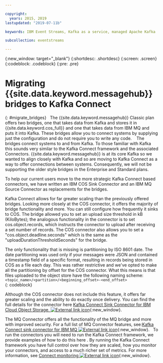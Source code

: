 ```yaml
---

copyright:
  years: 2015, 2019
lastupdated: "2019-07-11b"

keywords: IBM Event Streams, Kafka as a service, managed Apache Kafka

subcollection: eventstreams

---
```


{:new_window: target="_blank"}
{:shortdesc: .shortdesc}
{:screen: .screen}
{:codeblock: .codeblock}
{:pre: .pre}

# Migrating {{site.data.keyword.messagehub}} bridges to Kafka Connect
{: #migrate_bridges}
 
The {{site.data.keyword.messagehub}} Classic plan offers two bridges, one that takes data from Kafka and stores it in {{site.data.keyword.cos_full}} and one that takes data from IBM MQ and puts it into Kafka. These bridges allow you to connect systems by supplying just the configuration and do not require you to write any code. 
 
The bridges connect systems to and from Kafka. To those familiar with Kafka this sounds very similar to the Kafka Connect framework and the associated Connectors. {{site.data.keyword.messagehub}} is at its core Kafka so we wanted to align closely with Kafka and so are moving to Kafka Connect as a way to offer connections between systems. Consequently, we will not be supporting the older style bridges in the Enterprise and Standard plans.

To help our current users move to the more strategic Kafka Connect based connectors, we have written an IBM COS Sink Connector and an IBM MQ Source Connector as replacements for the bridges.

Kafka Connect allows for far greater scaling than the previously offered bridges. Looking more closely at the COS connector, it offers the majority of bridge functionality and more. You can still configure how frequently it sinks to COS. The bridge allowed you to set an upload size threshold in kB (KiloBytes); the analogous functionality in the connector is to set cos.object.records, which instructs the connector to upload after receiving a set number of records. The COS connector also allows you to set a "cos.object.deadline.seconds" which is the same as the "uploadDurationThresholdSeconds" for the bridge. 

The only functionality that is missing is partitioning by ISO 8601 date. The date partitioning was used only if your messages were JSON and contained a timestamp field of a specific format, resulting in records being stored in COS as a file each day. This was rather restrictive and we've opted to make all the partitioning by offset for the COS connector. What this means is that files uploaded to the object store have the following naming scheme: 
 
<code>
&lt;topic_name&gt;/&lt;partition&gt;/&lt;beginning_offset&gt;-&lt;end_offset&gt;
</code>
{: codeblock} 

Although the COS connector does not include this feature, it offers far greater scaling and the ability to do exactly once delivery. You can find the full details for the connector here 
[Kafka Connect Sink Connector for IBM Cloud Object Storage. ![External link icon](../../icons/launch-glyph.svg "External link icon")](https://github.com/ibm-messaging/kafka-connect-ibmcos-sink){:new_window}.

The MQ Connector offers all the functionality of the MQ bridge and more with improved security. For a full list of MQ Connector features, see:[Kafka Connect sink connector for IBM MQ ![External link icon](../../icons/launch-glyph.svg "External link icon")](https://github.com/ibm-messaging/kafka-connect-mq-sink){:new_window}.
 
To run the connectors you will need to run the Kafka Connect framework, we provide examples of how to do this here <link to examples>. By running the Kafka Connect framework you have full control over how they are scaled, how you monitor your connectors, and access to a much richer set of metrics. For more information, see 
[Connect monitoring ![External link icon](../../icons/launch-glyph.svg "External link icon")](https://kafka.apache.org/documentation.html#connect_monitoring){:new_window}.
